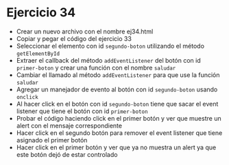 # Ejercicio 34

* Crear un nuevo archivo con el nombre ej34.html
* Copiar y pegar el código del ejercicio 33
* Seleccionar el elemento con id `segundo-boton` utilizando el método `getElementById`
* Extraer el callback del método `addEventListener` del botón con id `primer-boton` y crear una función con el nombre `saludar`
* Cambiar el llamado al método `addEventListener` para que use la función `saludar`
* Agregar un manejador de evento al botón con id `segundo-boton` usando `onclick`
* Al hacer click en el botón con id `segundo-boton` tiene que sacar el event listener que tiene el botón con id `primer-boton`
* Probar el código haciendo click en el primer botón y ver que muestre un alert con el mensaje correspondiente
* Hacer click en el segundo botón para remover el event listener que tiene asignado el primer botón
* Hacer click en el primer botón y ver que ya no muestra un alert ya que este botón dejó de estar controlado
        
